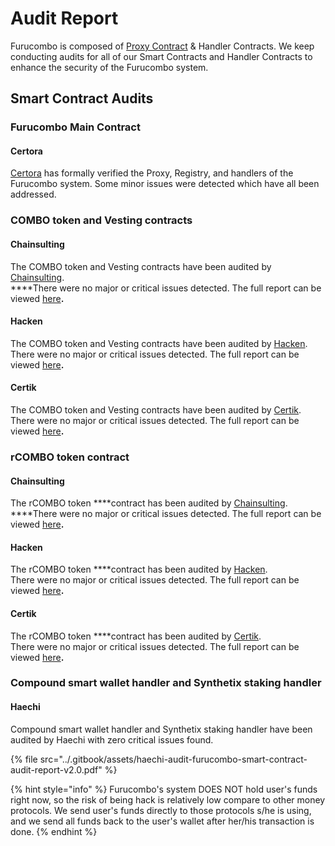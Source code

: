 # Audit Report

Furucombo is composed of [Proxy Contract](https://etherscan.io/address/0xA013AfbB9A92cEF49e898C87C060e6660E050569) & Handler Contracts. We keep conducting audits for all of our Smart Contracts and Handler Contracts to enhance the security of the Furucombo system.

## **Smart Contract Audits**

### Furucombo Main Contract

#### Certora 

[Certora](https://www.certora.com/) has formally verified the Proxy, Registry, and handlers of the Furucombo system. Some minor issues were detected which have all been addressed. 

### COMBO token and Vesting contracts

#### **C**hainsulting

The COMBO token and Vesting contracts have been audited by [Chainsulting](https://chainsulting.de/).   
****There were no major or critical issues detected. The full report can be viewed [here](https://github.com/dinngodev/furucombo-token/tree/master/audit/ChainSulting)**.**

#### Hacken

The COMBO token and Vesting contracts have been audited by [Hacken](https://hacken.io/).   
There were no major or critical issues detected. The full report can be viewed [here](https://github.com/dinngodev/furucombo-token/tree/master/audit/Hacken)**.**

#### **Certik**

The COMBO token and Vesting contracts have been audited by [Certik](https://www.certik.io/).   
There were no major or critical issues detected. The full report can be viewed [here](https://github.com/dinngodev/furucombo-token/tree/master/audit/CertiK)**.**

### **r**COMBO token contract

#### **C**hainsulting

The rCOMBO token ****contract has been audited by [Chainsulting](https://chainsulting.de/).   
****There were no major or critical issues detected. The full report can be viewed [here](https://github.com/dinngodev/RCOMBO/tree/master/audit/ChainSulting)**.**

#### Hacken

The rCOMBO token ****contract has been audited by [Hacken](https://hacken.io/).   
There were no major or critical issues detected. The full report can be viewed [here](https://github.com/dinngodev/RCOMBO/tree/master/audit/Hacken)**.**

#### **Certik**

The rCOMBO token ****contract has been audited by [Certik](https://www.certik.io/).   
There were no major or critical issues detected. The full report can be viewed [here](https://github.com/dinngodev/RCOMBO/tree/master/audit/CertiK)**.**

### Compound smart wallet handler and Synthetix staking handler

#### **Haechi**

Compound smart wallet handler and Synthetix staking handler have been audited by Haechi with zero critical issues found.

{% file src="../.gitbook/assets/haechi-audit-furucombo-smart-contract-audit-report-v2.0.pdf" %}

{% hint style="info" %}
Furucombo's system DOES NOT hold user's funds right now, so the risk of being hack is relatively low compare to other money protocols. We send user's funds directly to those protocols s/he is using, and we send all funds back to the user's wallet after her/his transaction is done.
{% endhint %}

